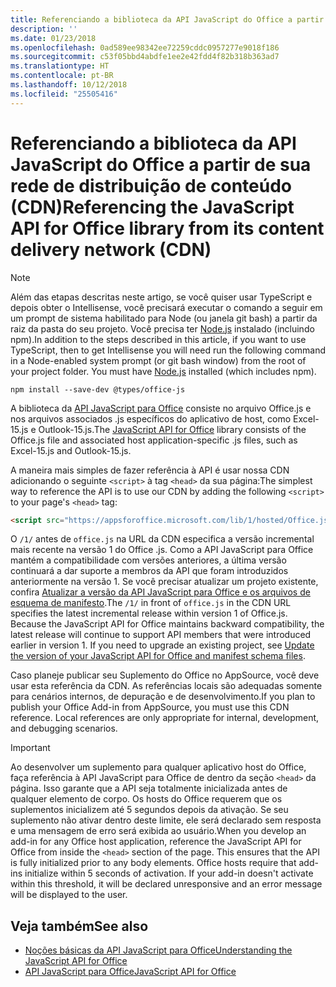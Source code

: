 ```yaml
---
title: Referenciando a biblioteca da API JavaScript do Office a partir de sua rede de distribuição de conteúdo (CDN)
description: ''
ms.date: 01/23/2018
ms.openlocfilehash: 0ad589ee98342ee72259cddc0957277e9018f186
ms.sourcegitcommit: c53f05bbd4abdfe1ee2e42fdd4f82b318b363ad7
ms.translationtype: HT
ms.contentlocale: pt-BR
ms.lasthandoff: 10/12/2018
ms.locfileid: "25505416"
---
```

# <a name="referencing-the-javascript-api-for-office-library-from-its-content-delivery-network-cdn"></a><span data-ttu-id="d3b93-102">Referenciando a biblioteca da API JavaScript do Office a partir de sua rede de distribuição de conteúdo (CDN)</span><span class="sxs-lookup"><span data-stu-id="d3b93-102">Referencing the JavaScript API for Office library from its content delivery network (CDN)</span></span>

> [!NOTE]
> <span data-ttu-id="d3b93-p101">Além das etapas descritas neste artigo, se você quiser usar TypeScript e depois obter o Intellisense, você precisará executar o comando a seguir em um prompt de sistema habilitado para Node (ou janela git bash) a partir da raiz da pasta do seu projeto. Você precisa ter [Node.js](https://nodejs.org) instalado (incluindo npm).</span><span class="sxs-lookup"><span data-stu-id="d3b93-p101">In addition to the steps described in this article, if you want to use TypeScript, then to get Intellisense you will need run the following command in a Node-enabled system prompt (or git bash window) from the root of your project folder. You must have [Node.js](https://nodejs.org) installed (which includes npm).</span></span>
> 
> ```
> npm install --save-dev @types/office-js
> ```

<span data-ttu-id="d3b93-105">A biblioteca da [API JavaScript para Office](https://docs.microsoft.com/office/dev/add-ins/reference/javascript-api-for-office?view=office-js) consiste no arquivo Office.js e nos arquivos associados .js específicos do aplicativo de host, como Excel-15.js e Outlook-15.js.</span><span class="sxs-lookup"><span data-stu-id="d3b93-105">The [JavaScript API for Office](https://docs.microsoft.com/office/dev/add-ins/reference/javascript-api-for-office?view=office-js) library consists of the Office.js file and associated host application-specific .js files, such as Excel-15.js and Outlook-15.js.</span></span> 


<span data-ttu-id="d3b93-106">A maneira mais simples de fazer referência à API é usar nossa CDN adicionando o seguinte `<script>` à tag `<head>` da sua página:</span><span class="sxs-lookup"><span data-stu-id="d3b93-106">The simplest way to reference the API is to use our CDN by adding the following `<script>` to your page's `<head>` tag:</span></span>  

```html
<script src="https://appsforoffice.microsoft.com/lib/1/hosted/Office.js" type="text/javascript"></script>
```

<span data-ttu-id="d3b93-p102">O `/1/` antes de `office.js` na URL da CDN especifica a versão incremental mais recente na versão 1 do Office .js. Como a API JavaScript para Office mantém a compatibilidade com versões anteriores, a última versão continuará a dar suporte a membros da API que foram introduzidos anteriormente na versão 1. Se você precisar atualizar um projeto existente, confira [Atualizar a versão da API JavaScript para Office e os arquivos de esquema de manifesto](update-your-javascript-api-for-office-and-manifest-schema-version.md).</span><span class="sxs-lookup"><span data-stu-id="d3b93-p102">The  `/1/` in front of `office.js` in the CDN URL specifies the latest incremental release within version 1 of Office.js. Because the JavaScript API for Office maintains backward compatibility, the latest release will continue to support API members that were introduced earlier in version 1. If you need to upgrade an existing project, see [Update the version of your JavaScript API for Office and manifest schema files](update-your-javascript-api-for-office-and-manifest-schema-version.md).</span></span> 

<span data-ttu-id="d3b93-p103">Caso planeje publicar seu Suplemento do Office no AppSource, você deve usar esta referência da CDN. As referências locais são adequadas somente para cenários internos, de depuração e de desenvolvimento.</span><span class="sxs-lookup"><span data-stu-id="d3b93-p103">If you plan to publish your Office Add-in from AppSource, you must use this CDN reference. Local references are only appropriate for internal, development, and debugging scenarios.</span></span>

> [!IMPORTANT]
>  <span data-ttu-id="d3b93-p104">Ao desenvolver um suplemento para qualquer aplicativo host do Office, faça referência à API JavaScript para Office de dentro da seção `<head>` da página. Isso garante que a API seja totalmente inicializada antes de qualquer elemento de corpo. Os hosts do Office requerem que os suplementos inicializem até 5 segundos depois da ativação. Se seu suplemento não ativar dentro deste limite, ele será declarado sem resposta e uma mensagem de erro será exibida ao usuário.</span><span class="sxs-lookup"><span data-stu-id="d3b93-p104">When you develop an add-in for any Office host application, reference the JavaScript API for Office from inside the `<head>` section of the page. This ensures that the API is fully initialized prior to any body elements. Office hosts require that add-ins initialize within 5 seconds of activation. If your add-in doesn't activate within this threshold, it will be declared unresponsive and an error message will be displayed to the user.</span></span>       

## <a name="see-also"></a><span data-ttu-id="d3b93-116">Veja também</span><span class="sxs-lookup"><span data-stu-id="d3b93-116">See also</span></span>

- [<span data-ttu-id="d3b93-117">Noções básicas da API JavaScript para Office</span><span class="sxs-lookup"><span data-stu-id="d3b93-117">Understanding the JavaScript API for Office</span></span>](understanding-the-javascript-api-for-office.md)    
- [<span data-ttu-id="d3b93-118">API JavaScript para Office</span><span class="sxs-lookup"><span data-stu-id="d3b93-118">JavaScript API for Office</span></span>](https://docs.microsoft.com/office/dev/add-ins/reference/javascript-api-for-office?view=office-js)
    
